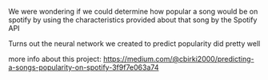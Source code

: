 We were wondering if we could determine how popular a song would be on spotify by using the characteristics provided about that song by the Spotify API 

Turns out the neural network we created to predict popularity did pretty well

more info about this project: https://medium.com/@cbirki2000/predicting-a-songs-popularity-on-spotify-3f9f7e063a74
